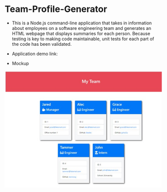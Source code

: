 # Team-Profile-Generator

* This is a Node.js command-line application that takes in information about employees on a software engineering team and generates an HTML webpage that displays summaries for each person. Because testing is key to making code maintainable, unit tests for each part of the code has been validated.<br>

* Application demo link: 


* Mockup<br>

![myteam.](./assests/mockup.jpg)